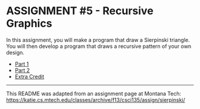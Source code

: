 # ASSIGNMENT #5 - Recursive Graphics  

In this assignment, you will make a program that draw a Sierpinski triangle. You will then develop a program that draws a recursive pattern of your own design.	  

* [Part 1](Part%201)
* [Part 2](Part%202)
* [Extra Credit](Extra%20Credit)

---

This README was adapted from an assignment page at Montana Tech: https://katie.cs.mtech.edu/classes/archive/f13/csci135/assign/sierpinski/
